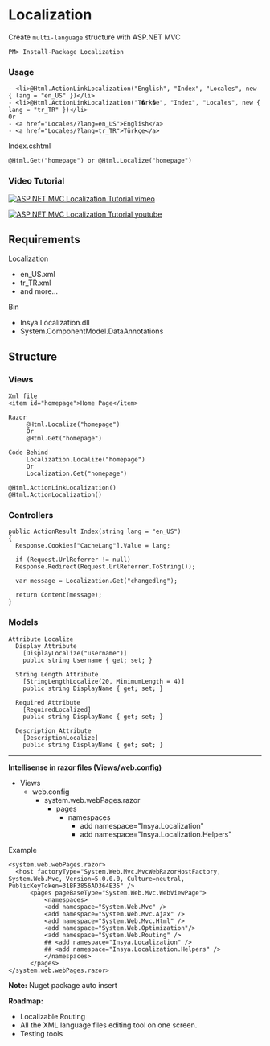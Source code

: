 Localization
============

Create `multi-language` structure with ASP.NET MVC

    PM> Install-Package Localization


### Usage

    - <li>@Html.ActionLinkLocalization("English", "Index", "Locales", new { lang = "en_US" })</li>
    - <li>@Html.ActionLinkLocalization("T�rk�e", "Index", "Locales", new { lang = "tr_TR" })</li>
    Or
    - <a href="Locales/?lang=en_US">English</a>
    - <a href="Locales/?lang=tr_TR">Türkçe</a>

Index.cshtml

    @Html.Get("homepage") or @Html.Localize("homepage")


### Video Tutorial



[![ASP.NET MVC Localization Tutorial vimeo](https://i.vimeocdn.com/video/476545847_295x166.jpg)](https://vimeo.com/96483908)


[![ASP.NET MVC Localization Tutorial youtube](https://i.vimeocdn.com/video/476545847_295x166.jpg)](http://youtu.be/9V5PS4m0er0)



Requirements
---------------  

Localization
  - en_US.xml
  - tr_TR.xml
  - and more...
  
Bin
  - Insya.Localization.dll
  - System.ComponentModel.DataAnnotations





Structure
---------------

### Views
    Xml file
    <item id="homepage">Home Page</item>
    
    Razor
         @Html.Localize("homepage")
         Or
         @Html.Get("homepage")
      
    Code Behind
         Localization.Localize("homepage")
         Or
         Localization.Get("homepage")
    
    @Html.ActionLinkLocalization()
    @Html.ActionLocalization()


### Controllers

```
public ActionResult Index(string lang = "en_US")
{
  Response.Cookies["CacheLang"].Value = lang;
  
  if (Request.UrlReferrer != null)
  Response.Redirect(Request.UrlReferrer.ToString());
  
  var message = Localization.Get("changedlng");
  
  return Content(message);
}
```

### Models
  
    Attribute Localize
      Display Attribute 
        [DisplayLocalize("username")]
        public string Username { get; set; }
      
      String Length Attribute 
        [StringLengthLocalize(20, MinimumLength = 4)]
        public string DisplayName { get; set; }
      
      Required Attribute 
        [RequiredLocalized]
        public string DisplayName { get; set; }
      
      Description Attribute 
        [DescriptionLocalize]
        public string DisplayName { get; set; }

----------

**Intellisense in razor files (Views/web.config)**
- Views
    - web.config
        - system.web.webPages.razor
            - pages
                - namespaces
                    - add namespace="Insya.Localization" 
                    - add namespace="Insya.Localization.Helpers" 


Example 

```
<system.web.webPages.razor>
  <host factoryType="System.Web.Mvc.MvcWebRazorHostFactory, System.Web.Mvc, Version=5.0.0.0, Culture=neutral, PublicKeyToken=31BF3856AD364E35" />
      <pages pageBaseType="System.Web.Mvc.WebViewPage">
          <namespaces>
          <add namespace="System.Web.Mvc" />
          <add namespace="System.Web.Mvc.Ajax" />
          <add namespace="System.Web.Mvc.Html" />
          <add namespace="System.Web.Optimization"/>
          <add namespace="System.Web.Routing" />
          ## <add namespace="Insya.Localization" />
          ## <add namespace="Insya.Localization.Helpers" />
          </namespaces>
      </pages>
</system.web.webPages.razor>
```

**Note:** Nuget package auto insert <add namespace="Insya.Localization" />  <add namespace="Insya.Localization.Helpers" />






**Roadmap:**
- Localizable Routing
- All the XML language files editing tool on one screen.
- Testing tools
